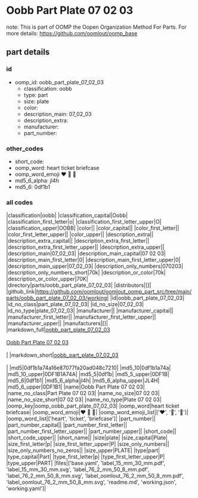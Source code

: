 # Oobb Part Plate 07 02 03  

note: This is part of OOMP the Oopen Organization Method For Parts. For more details: https://github.com/oomlout/oomp_base

##  part details





### id
* oomp_id: oobb_part_plate_07_02_03
  * classification: oobb
  * type: part
  * size: plate
  * color: 
  * description_main: 07_02_03
  * description_extra: 
  * manufacturer: 
  * part_number: 

### other_codes
* short_code: 
* oomp_word: heart ticket briefcase
* oomp_word_emoji :heart: :ticket: :briefcase:
* md5_6_alpha: jl4h
* md5_6: 0df1b1

### all codes 
|classification|oobb|
|classification_capital|Oobb|
|classification_first_letter|o|
|classification_first_letter_upper|O|
|classification_upper|OOBB|
|color||
|color_capital||
|color_first_letter||
|color_first_letter_upper||
|color_upper||
|description_extra||
|description_extra_capital||
|description_extra_first_letter||
|description_extra_first_letter_upper||
|description_extra_upper||
|description_main|07_02_03|
|description_main_capital|07 02 03|
|description_main_first_letter|0|
|description_main_first_letter_upper|0|
|description_main_upper|07_02_03|
|description_only_numbers|070203|
|description_only_numbers_short|70k|
|description_or_color|70k|
|description_or_color_upper|70K|
|directory|parts/oobb_part_plate_07_02_03|
|distributors|[]|
|github_link|https://github.com/oomlout/oomlout_oomp_part_src/tree/main/parts/oobb_part_plate_07_02_03/working|
|id|oobb_part_plate_07_02_03|
|id_no_class|part_plate_07_02_03|
|id_no_size|07_02_03|
|id_no_type|plate_07_02_03|
|manufacturer||
|manufacturer_capital||
|manufacturer_first_letter||
|manufacturer_first_letter_upper||
|manufacturer_upper||
|manufacturers|[]|
|markdown_full|[oobb_part_plate_07_02_03](https://github.com/oomlout/oomlout_oomp_part_src/tree/main/parts/oobb_part_plate_07_02_03/working)<br>[](https://github.com/oomlout/oomlout_oomp_part_src/tree/main/parts/oobb_part_plate_07_02_03/working)<br>[Oobb Part Plate 07 02 03](https://github.com/oomlout/oomlout_oomp_part_src/tree/main/parts/oobb_part_plate_07_02_03/working)<br><br>|
|markdown_short|[oobb_part_plate_07_02_03](https://github.com/oomlout/oomlout_oomp_part_src/tree/main/parts/oobb_part_plate_07_02_03/working)<br><br>|
|md5|0df1b1a74a16e87077fa20ad048c7210|
|md5_10|0df1b1a74a|
|md5_10_upper|0DF1B1A74A|
|md5_5|0df1b|
|md5_5_upper|0DF1B|
|md5_6|0df1b1|
|md5_6_alpha|jl4h|
|md5_6_alpha_upper|JL4H|
|md5_6_upper|0DF1B1|
|name|Oobb Part Plate 07 02 03|
|name_no_class|Part Plate 07 02 03|
|name_no_size|07 02 03|
|name_no_size_short|07 02 03|
|name_no_type|Plate 07 02 03|
|oomp_key|oomp_oobb_part_plate_07_02_03|
|oomp_word|heart ticket briefcase|
|oomp_word_emoji|:heart: :ticket: :briefcase:|
|oomp_word_emoji_list|[':heart:', ':ticket:', ':briefcase:']|
|oomp_word_list|['heart', 'ticket', 'briefcase']|
|part_number||
|part_number_capital||
|part_number_first_letter||
|part_number_first_letter_upper||
|part_number_upper||
|short_code||
|short_code_upper||
|short_name||
|size|plate|
|size_capital|Plate|
|size_first_letter|p|
|size_first_letter_upper|P|
|size_only_numbers||
|size_only_numbers_no_zeros||
|size_upper|PLATE|
|type|part|
|type_capital|Part|
|type_first_letter|p|
|type_first_letter_upper|P|
|type_upper|PART|
|files|['base.yaml', 'label_15_mm_30_mm.pdf', 'label_15_mm_30_mm.svg', 'label_76_2_mm_50_8_mm.pdf', 'label_76_2_mm_50_8_mm.svg', 'label_oomlout_76_2_mm_50_8_mm.pdf', 'label_oomlout_76_2_mm_50_8_mm.svg', 'readme.md', 'working.json', 'working.yaml']|
